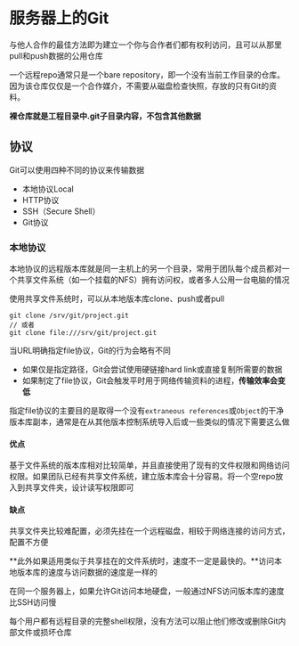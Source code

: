 # 服务器上的Git

与他人合作的最佳方法即为建立一个你与合作者们都有权利访问，且可以从那里pull和push数据的公用仓库

一个远程repo通常只是一个bare repository，即一个没有当前工作目录的仓库。因为该仓库仅仅是一个合作媒介，不需要从磁盘检查快照，存放的只有Git的资料。

**裸仓库就是工程目录中.git子目录内容，不包含其他数据**

## 协议

Git可以使用四种不同的协议来传输数据

* 本地协议Local
* HTTP协议
* SSH（Secure Shell）
* Git协议

### 本地协议

本地协议的远程版本库就是同一主机上的另一个目录，常用于团队每个成员都对一个共享文件系统（如一个挂载的NFS）拥有访问权，或者多人公用一台电脑的情况

使用共享文件系统时，可以从本地版本库clone、push或者pull

```
git clone /srv/git/project.git
// 或者
git clone file:///srv/git/project.git
```

当URL明确指定file协议，Git的行为会略有不同

* 如果仅是指定路径，Git会尝试使用硬链接hard link或直接复制所需要的数据
* 如果制定了file协议，Git会触发平时用于网络传输资料的进程，**传输效率会变低**

指定file协议的主要目的是取得一个没有`extraneous references`或`Object`的干净版本库副本，通常是在从其他版本控制系统导入后或一些类似的情况下需要这么做

#### 优点

基于文件系统的版本库相对比较简单，并且直接使用了现有的文件权限和网络访问权限。如果团队已经有共享文件系统，建立版本库会十分容易。将一个空repo放入到共享文件夹，设计读写权限即可

#### 缺点

共享文件夹比较难配置，必须先挂在一个远程磁盘，相较于网络连接的访问方式，配置不方便

**此外如果适用类似于共享挂在的文件系统时，速度不一定是最快的。**访问本地版本库的速度与访问数据的速度是一样的

在同一个服务器上，如果允许Git访问本地硬盘，一般通过NFS访问版本库的速度比SSH访问慢

每个用户都有远程目录的完整shell权限，没有方法可以阻止他们修改或删除Git内部文件或损坏仓库